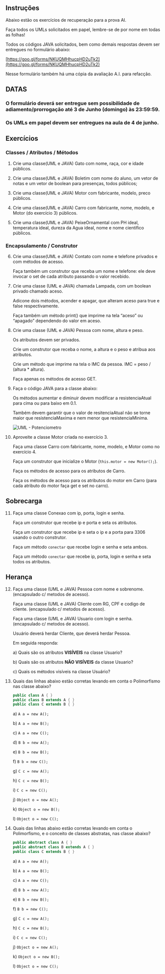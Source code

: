 ## Instruções

Abaixo estão os exercícios de recuperação para a prova AI.

Faça todos os UMLs solicitados em papel, lembre-se de por nome em todas as folhas!

Todos os códigos JAVA solicitados, bem como demais respostas devem ser entregues no formulário abaixo:

[https://goo.gl/forms/NKUQMHhucpHD2uTk2](https://goo.gl/forms/NKUQMHhucpHD2uTk2)

Nesse formulário também há uma cópia da avaliação A.I. para refacção.

## DATAS

### O formulário deverá ser entregue sem possibilidade de adiamento/prorrogação até **3 de Junho (domingo) às 23:59:59**.

### Os UMLs em papel devem ser entregues na aula de **4 de junho**.

## Exercícios

### Classes / Atributos / Métodos

1. Crie uma classe(UML e JAVA) Gato com nome, raça, cor e idade públicos.

2. Crie uma classe(UML e JAVA) Boletim com nome do aluno, um vetor de notas e um vetor de boolean para presenças, todos públicos;

3. Crie uma classe(UML e JAVA) Motor com fabricante, modelo, preco públicos.

4. Crie uma classe(UML e JAVA) Carro com fabricante, nome, modelo, e Motor (do exercício 3) públicos.

5. Crie uma classe(UML e JAVA) PeixeOrnamental com PH ideal, temperatura ideal, dureza da Agua ideal, nome e nome científico públicos.

### Encapsulamento / Construtor

6. Crie uma classe(UML e JAVA) Contato com nome e telefone privados e com métodos de acesso.

    Faça também um construtor que receba um nome e telefone: ele deve invocar o set de cada atributo passando o valor recebido.

7. Crie uma classe (UML e JAVA) chamada Lampada, com um boolean privado chamado aceso.
 
    Adicone dois métodos, acender e apagar, que alteram aceso para true e false respectivamente. 
 
    Faça também um método print() que imprime na tela “aceso” ou “apagado” dependendo do valor em aceso.

8. Crie uma classe (UML e JAVA) Pessoa com nome, altura e peso. 
 
    Os atributos devem ser privados. 
 
    Crie um construtor que receba o nome, a altura e o peso e atribua aos atributos. 
 
    Crie um método que imprime na tela o IMC da pessoa. IMC = peso / (altura * altura). 
 
    Faça apenas os métodos de acesso GET.

9. Faça o código JAVA para a classe abaixo:
    
    Os métodos aumentar e diminuir devem modificar a resistenciaAtual para cima ou para baixo em 0.1.
    
    Também devem garantir que o valor de resitenciaAtual não se torne maior que resistenciaMaxima e nem menor que resistenciaMinima.

    ![UML - Potenciometro](https://github.com/profgabrielmilitello/POO/blob/master/imagens/RecAI-uml-Potenciometro.png "UML Potenciometro")

10. Aproveite a classe Motor criada no exercício 3.
    
    Faça uma classe Carro com fabricante, nome, modelo, e Motor como no exercício 4.
    
    Faça um construtor que inicialize o Motor (`this.motor = new Motor();`).
    
    Faça os métodos de acesso para os atributos de Carro.
    
    Faça os métodos de acesso para os atributos do motor em Carro (para cada atributo do motor faça get e set no carro).

## Sobrecarga

11. Faça uma classe Conexao com ip, porta, login e senha.
    
    Faça um construtor que recebe ip e porta e seta os atributos.
    
    Faça um construtor que recebe ip e seta o ip e a porta para 3306 usando o outro construtor.

    Faça um método `conectar` que recebe login e senha e seta ambos.

    Faça um método `conectar` que recebe ip, porta, login e senha e seta todos os atributos.

## Herança

12. Faça uma classe (UML e JAVA) Pessoa com nome e sobrenome. (encapsulado c/ metodos de acesso).
    
    Faça uma classe (UML e JAVA) Cliente com RG, CPF e codigo de cliente. (encapsulado c/ metodos de acesso).
    
    Faça uma classe (UML e JAVA) Usuario com login e senha. (encapsulado c/ metodos de acesso).

    Usuário deverá herdar Cliente, que deverá herdar Pessoa.

    Em seguida responda:

    a) Quais são os atributos **VISÍVEIS** na classe Usuario?
    
    b) Quais são os atributos **NÃO VISÍVEIS** da classe Usuario?

    c) Quais os métodos visíveis na classe Usuário?

13. Quais das linhas abaixo estão corretas levando em conta o Polimorfismo nas classe abaixo?

    ```java
    public class A { }
    public class B extends A { }
    public class C extends B { }
    ```

    a) `A a = new A();`
    
    b) `A a = new B();`
    
    c) `A a = new C();`

    
    d) `B b = new A();`
    
    e) `B b = new B();`
    
    f) `B b = new C();`


    g) `C c = new A();`

    h) `C c = new B();`

    i) `C c = new C();` 

    
    j) `Object o = new A();`

    k) `Object o = new B();`

    l) `Object o = new C();`


14. Quais das linhas abaixo estão corretas levando em conta o Polimorfismo, e o conceito de classes abstratas, nas classe abaixo?

    ```java
    public abstract class A { }
    public abstract class B extends A { }
    public class C extends B { }
    ```

    a) `A a = new A();`

    b) `A a = new B();`

    c) `A a = new C();`


    d) `B b = new A();`

    e) `B b = new B();`

    f) `B b = new C();`


    g) `C c = new A();`

    h) `C c = new B();`

    i) `C c = new C();` 


    j) `Object o = new A();`

    k) `Object o = new B();`

    l) `Object o = new C();`